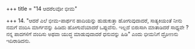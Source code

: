 +++
title = "14 ಆದರೆಲವೋ ಭೀಮ"

+++
14. "ಆದರೆ ಎಲೆ ಭೀಮ-ಪಾರ್ಥನ ಹಾದಿಯನ್ನು ಹುಡುಕುತ್ತಾ ಹೋಗುವುದಾದರೆ, ಸಾತ್ಯಕಿಯಂತೆ ನೀನು ನಮಗೆ ವಂದಿಸಿ ಮಾರ್ಗವನ್ನು ಹಿಡಿದು ಹೋಗುವೆಯಾದರೆ ಒಪ್ಪುವೆನು. ಇಲ್ಲದೆ ಬಿರುಸಾಗಿ ಮಾತಾಡಿದರೆ ಸಾಧ್ಯವೇ ? ನನ್ನ ಪಾದಗಳಿಗೆ ವಂದಿಸು ಅಥವಾ ಯುದ್ಧ ಮಾಡುವುದಾದರೆ ಧನುವನ್ನು ಹಿಡಿ" ಎಂದು ಭೀಮನಿಗೆ ದ್ರೋಣನು ಇದಿರಾಡಿದನು.